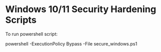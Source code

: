 # Windows 10/11 Security Hardening Scripts

To run powershell script:

powershell -ExecutionPolicy Bypass -File secure_windows.ps1
